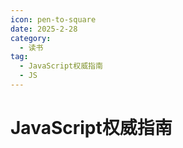 ```yaml
---
icon: pen-to-square
date: 2025-2-28
category:
  - 读书
tag:
  - JavaScript权威指南
  - JS
---
```


# JavaScript权威指南

